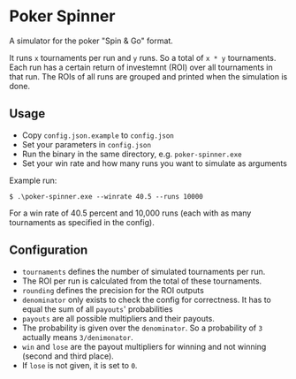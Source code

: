 # Poker Spinner
A simulator for the poker "Spin & Go" format.

It runs `x` tournaments per run and `y` runs. So a total of `x * y` tournaments.
Each run has a certain return of investemnt (ROI) over all tournaments in that run.
The ROIs of all runs are grouped and printed when the simulation is done.

## Usage
- Copy `config.json.example` to `config.json`
- Set your parameters in `config.json`
- Run the binary in the same directory, e.g. `poker-spinner.exe`
- Set your win rate and how many runs you want to simulate as arguments

Example run:
```
$ .\poker-spinner.exe --winrate 40.5 --runs 10000
```

For a win rate of 40.5 percent and 10,000 runs (each with as many tournaments as
specified in the config).

## Configuration
- `tournaments` defines the number of simulated tournaments per run.
 - The ROI per run is calculated from the total of these tournaments.
- `rounding` defines the precision for the ROI outputs
- `denominator` only exists to check the config for correctness. It has to equal the sum of all `payouts`' probabilities
- `payouts` are all possible multipliers and their payouts.
 - The probability is given over the `denominator`. So a probability of `3` actually means `3/denimonator`.
 - `win` and `lose` are the payout multipliers for winning and not winning (second and third place).
 - If `lose` is not given, it is set to `0`.